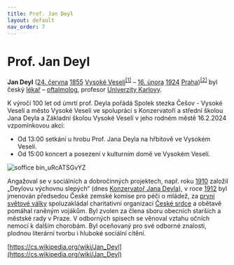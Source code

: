 ```yaml
---
title: Prof. Jan Deyl
layout: default
nav_order: 7
---
```

# Prof. Jan Deyl
<p><b>Jan Deyl</b> (<a href="/wiki/24._%C4%8Derven" title="24. červen">24. června</a> <a href="/wiki/1855" title="1855">1855</a> <a href="/wiki/Vysok%C3%A9_Vesel%C3%AD" title="Vysoké Veselí">Vysoké Veselí</a><sup id="cite_ref-MatrN_1-0" class="reference"><a href="#cite_note-MatrN-1">[1]</a></sup> – <a href="/wiki/16._%C3%BAnor" title="16. únor">16. února</a> <a href="/wiki/1924" title="1924">1924</a> <a href="/wiki/Praha" title="Praha">Praha</a>)<sup id="cite_ref-ln_2-0" class="reference"><a href="#cite_note-ln-2">[2]</a></sup> byl český <a href="/wiki/L%C3%A9ka%C5%99" title="Lékař">lékař</a> – <a href="/wiki/Oftalmologie" title="Oftalmologie">oftalmolog</a>, profesor <a href="/wiki/Univerzita_Karlova" title="Univerzita Karlova">Univerzity Karlovy</a>. 
</p>

K výročí 100 let od úmrtí prof. Deyla pořádá Spolek stezka Češov - Vysoké Veselí a město Vysoké Veselí ve spolupráci s Konzervatoří a střední školou Jana Deyla a Základní školou Vysoké Veselí v jeho rodném městě 16.2.2024 vzpomínkovou akci:
  * Od 13:00 setkání u hrobu Prof. Jana Deyla na hřbitově ve Vysokém Veselí.
  * Od 15:00 koncert a posezení v kulturním domě ve Vysokém Veselí.

![soffice bin_uRcATSGvYZ](https://github.com/TomasKulhanek/stezka-cesov-veseli/assets/1429487/59a50c19-f238-456c-8cdf-e7dc075fac71)


<p>
Angažoval se v sociálních a dobročinných projektech, např. roku <a href="/wiki/1910" title="1910">1910</a> založil „Deylovu výchovnu slepých“ (dnes <a href="/wiki/Konzervato%C5%99_Jana_Deyla" title="Konzervatoř Jana Deyla">Konzervatoř Jana Deyla</a>), v roce <a href="/wiki/1912" title="1912">1912</a> byl jmenován předsedou České zemské komise pro péči o mládež, za <a href="/wiki/Prvn%C3%AD_sv%C4%9Btov%C3%A1_v%C3%A1lka" title="První světová válka">první světové války</a> spoluzakládal charitativní organizaci <a href="/wiki/%C4%8Cesk%C3%A9_srdce_(organizace)" title="České srdce (organizace)">České srdce</a> a obětavě pomáhal raněným vojákům. Byl zvolen za člena sboru obecních starších a městské rady v Praze. V odborných spisech se věnoval vztahu očních nemocí k dalším chorobám. Byl oceňovaný pro své odborné znalosti, plodnou literární tvorbu i hluboké sociální cítění.
</p>

[https://cs.wikipedia.org/wiki/Jan_Deyl](https://cs.wikipedia.org/wiki/Jan_Deyl)

